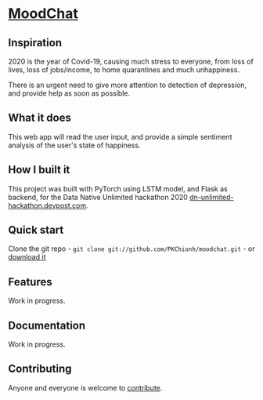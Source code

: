 # [MoodChat](https://github.com/PKChionh/moodchat)

## Inspiration

2020 is the year of Covid-19, causing much stress to everyone, from loss of lives, loss of jobs/income, to home quarantines and much unhappiness.

There is an urgent need to give more attention to detection of depression, and provide help as soon as possible.

## What it does

This web app will read the user input, and provide a simple sentiment analysis of the user's state of happiness.

## How I built it

This project was built with PyTorch using LSTM model, and Flask as backend, for the Data Native Unlimited hackathon 2020 [dn-unlimited-hackathon.devpost.com](https://dn-unlimited-hackathon.devpost.com).
 
## Quick start

Clone the git repo - `git clone git://github.com/PKChionh/moodchat.git` -
or [download it](https://github.com/PKChionh/moodchat/zipball/master)

## Features

Work in progress.

## Documentation

Work in progress.

## Contributing

Anyone and everyone is welcome to [contribute](/PKChionh/moodchat/blob/master/doc/contribute.md).
